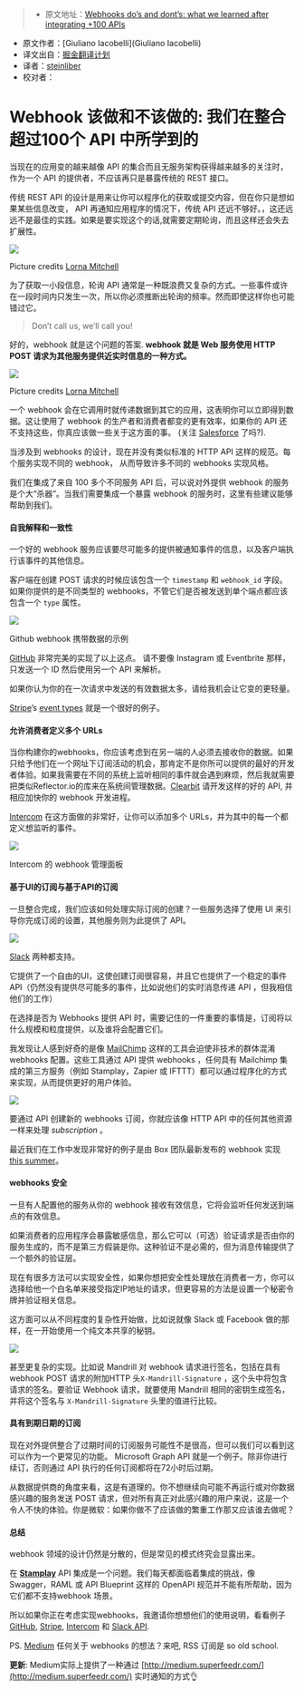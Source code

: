 > * 原文地址：[Webhooks do’s and dont’s: what we learned after integrating +100 APIs](https://restful.io/webhooks-dos-and-dont-s-what-we-learned-after-integrating-100-apis-d567405a3671)
* 原文作者：[Giuliano Iacobelli](Giuliano Iacobelli)
* 译文出自：[掘金翻译计划](https://github.com/xitu/gold-miner)
* 译者：[steinliber](https://github.com/steinliber)
* 校对者：

# Webhook 该做和不该做的: 我们在整合超过100个 API 中所学到的


当现在的应用变的越来越像 API 的集合而且无服务架构获得越来越多的关注时，作为一个 API 的提供者，不应该再只是暴露传统的 REST 接口。

传统 REST API 的设计是用来让你可以程序化的获取或提交内容，但在你只是想如果某些信息改变， API 再通知应用程序的情况下，传统 API 还远不够好。，这还远远不是最佳的实践。如果是要实现这个的话,就需要定期轮询，而且这样还会失去扩展性。


![](https://cdn-images-1.medium.com/max/800/1*dEmrcTajSG5A4Z_JjrGqfw.png)

Picture credits [Lorna Mitchell](https://medium.com/u/e6dd3fdb7c2d)



为了获取一小段信息，轮询 API 通常是一种既浪费又复杂的方式。一些事件或许在一段时间内只发生一次，所以你必须推断出轮询的频率。然而即使这样你也可能错过它。

> Don’t call us, we’ll call you!

好的，webhook 就是这个问题的答案.  **webhook 就是 Web 服务使用 HTTP POST 请求为其他服务提供近实时信息的一种方式。**



![](https://cdn-images-1.medium.com/max/800/1*8t-MNjY-6rJ79rsDnZt0rA.png)

Picture credits [Lorna Mitchell](https://medium.com/u/e6dd3fdb7c2d)



一个 webhook 会在它调用时就传递数据到其它的应用，这表明你可以立即得到数据。这让使用了 webhook 的生产者和消费者都变的更有效率，如果你的 API 还不支持这些，你真应该做一些关于这方面的事。
(关注 [Salesforce](https://medium.com/u/f4fb2a348280) 了吗?).

当涉及到 webhooks 的设计，现在并没有类似标准的 HTTP API 这样的规范。每个服务实现不同的 webhook， 从而导致许多不同的 webhooks 实现风格。

我们在集成了来自 100 多个不同服务 API 后，可以说对外提供 webhook 的服务是个大“杀器”。当我们需要集成一个暴露 webhook 的服务时，这里有些建议能够帮助到我们。


#### 自我解释和一致性

一个好的 webhook 服务应该要尽可能多的提供被通知事件的信息，以及客户端执行该事件的其他信息。

客户端在创建 POST 请求的时候应该包含一个 `timestamp` 和 `webhook_id` 字段。如果你提供的是不同类型的 webhooks，不管它们是否被发送到单个端点都应该包含一个 `type` 属性。




![](https://cdn-images-1.medium.com/max/600/1*Yi85OX2kNJw-bbn8O0VVQQ.png)

Github webhook 携带数据的示例



[GitHub](https://medium.com/u/d18563e4f2b9) 非常完美的实现了以上这点。 请不要像 Instagram 或 Eventbrite 那样，只发送一个 ID 然后使用另一个 API 来解析。


如果你认为你的在一次请求中发送的有效数据太多，请给我机会让它变的更轻量。

[Stripe](https://medium.com/u/3ecae35d6d66)’s [event types](https://stripe.com/docs/api) 就是一个很好的例子。

#### 允许消费者定义多个 URLs

当你构建你的webhooks，你应该考虑到在另一端的人必须去接收你的数据。如果只给予他们在一个网址下订阅活动的机会，那肯定不是你所可以提供的最好的开发者体验。如果我需要在不同的系统上监听相同的事件就会遇到麻烦，然后我就需要把类似Reflector.io的库来在系统间管理数据。[Clearbit](https://medium.com/u/ce5450a7b906) 请开发这样的好的 API, 并相应加快你的 webhook 开发进程。


[Intercom](https://medium.com/u/7ca8972daf76) 在这方面做的非常好，让你可以添加多个 URLs，并为其中的每一个都定义想监听的事件。



![](https://cdn-images-1.medium.com/max/800/1*lGfFqT7G4x3swfm1qkxjfA.png)

Intercom 的 webhook 管理面板



#### 基于UI的订阅与基于API的订阅

一旦整合完成，我们应该如何处理实际订阅的创建？一些服务选择了使用 UI 来引导你完成订阅的设置，其他服务则为此提供了 API。



![](https://cdn-images-1.medium.com/max/600/1*lQ5VTo4IF50IjaimPq-F4Q.png)



[Slack](https://medium.com/u/26d90a99f605) 两种都支持。

它提供了一个自由的UI，这使创建订阅很容易，并且它也提供了一个稳定的事件 API（仍然没有提供尽可能多的事件，比如说他们的实时消息传递 API ，但我相信他们的工作）

在选择是否为 Webhooks 提供 API 时，需要记住的一件重要的事情是，订阅将以什么规模和粒度提供，以及谁将会配置它们。

我发现让人感到好奇的是像 [MailChimp](https://medium.com/u/772bf2413f17) 这样的工具会迫使非技术的群体混淆 webhooks 配置。这些工具通过 API 提供 webhooks ，任何具有 Mailchimp 集成的第三方服务（例如 Stamplay，Zapier 或 IFTTT）都可以通过程序化的方式来实现，从而提供更好的用户体验。



![](https://cdn-images-1.medium.com/max/600/1*EEMaCdPa63smJ3oOSpQ60w.png)



要通过 API 创建新的 webhooks 订阅，你就应该像 HTTP API 中的任何其他资源一样来处理 _subscription_ 。

最近我们在工作中发现非常好的例子是由 Box 团队最新发布的 webhook 实现 [this summer](https://blog.box.com/blog/box-webhooks/)。

#### webhooks 安全

一旦有人配置他的服务从你的 webhook 接收有效信息，它将会监听任何发送到端点的有效信息。

如果消费者的应用程序会暴露敏感信息，那么它可以（可选）验证请求是否由你的服务生成的，而不是第三方假装是你。这种验证不是必需的，但为消息传输提供了一个额外的验证层。

现在有很多方法可以实现安全性，如果你想把安全性处理放在消费者一方，你可以选择给他一个白名单来接受指定IP地址的请求，但更容易的方法是设置一个秘密令牌并验证相关信息。

这方面可以从不同程度的复杂性开始做，比如说就像 Slack 或 Facebook 做的那样，在一开始使用一个纯文本共享的秘钥。



![](https://cdn-images-1.medium.com/max/800/1*qyzDKFf4CfPwJEozGIah0w.png)


甚至更复杂的实现。比如说 Mandrill 对 webhook 请求进行签名，包括在具有 webhook POST 请求的附加HTTP 头`X-Mandrill-Signature` ，这个头中将包含请求的签名。要验证 Webhook 请求，就要使用 Mandrill 相同的密钥生成签名，并将这个签名与 `X-Mandrill-Signature` 头里的值进行比较。


#### 具有到期日期的订阅

现在对外提供整合了过期时间的订阅服务可能性不是很高，但可以我们可以看到这可以作为一个更常见的功能。 Microsoft Graph API 就是一个例子。除非你进行续订，否则通过 API 执行的任何订阅都将在72小时后过期。

从数据提供商的角度来看，这是有道理的。你不想继续向可能不再运行或对你数据感兴趣的服务发送 POST 请求，但对所有真正对此感兴趣的用户来说，这是一个令人不快的体验。你是微软：如果你做不了应该做的繁重工作那又应该谁去做呢？

#### 总结

webhook 领域的设计仍然是分散的，但是常见的模式终究会显露出来。

在 [**Stamplay**](https://stamplay.com/) API 集成是一个问题。我们每天都面临着集成的挑战，像 Swagger，RAML 或 API Blueprint 这样的 OpenAPI 规范并不能有所帮助，因为它们都不支持webhook 场景。

所以如果你正在考虑实现webhooks，我邀请你想想他们的使用说明，看看例子
[GitHub](https://medium.com/u/d18563e4f2b9), [Stripe](https://medium.com/u/3ecae35d6d66), [Intercom](https://medium.com/u/7ca8972daf76) 和 [Slack API](https://medium.com/u/272cd95a3742).

PS. [Medium](https://medium.com/u/504c7870fdb6) 任何关于 webhooks 的想法？来吧, RSS 订阅是 so old school.

**更新**: Medium实际上提供了一种通过 [http://medium.superfeedr.com/](http://medium.superfeedr.com/) 实时通知的方式👌

